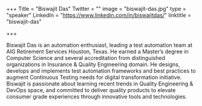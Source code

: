 +++
Title = "Biswajit Das"
Twitter = ""
image = "biswajit-das.jpg"
type = "speaker"
LinkedIn = "https://www.linkedin.com/in/biswajitdas/"
linktitle = "biswajit-das"

+++

Biswajit Das is an automation enthusiast, leading a test automation team at AIG Retirement Services Houston, Texas. He earned a Master’s degree in Computer Science and several accreditation from distinguished organizations in Insurance & Quality Engineering domain. He designs, develops and implements test automation frameworks and best practices to augment Continuous Testing needs for digital transformation initiative.  Biswajit is passionate about learning recent trends in Quality Engineering & DevOps space, and committed to deliver quality products to elevate consumer grade experiences through innovative tools and technologies.
